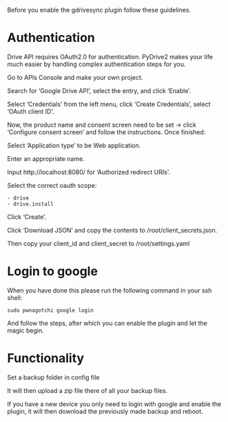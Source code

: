 Before you enable the gdrivesync plugin follow these guidelines.

# Authentication
Drive API requires OAuth2.0 for authentication. PyDrive2 makes your life much easier by handling complex authentication steps for you.

Go to APIs Console and make your own project.

Search for ‘Google Drive API’, select the entry, and click ‘Enable’.

Select ‘Credentials’ from the left menu, click ‘Create Credentials’, select ‘OAuth client ID’.

Now, the product name and consent screen need to be set -> click ‘Configure consent screen’ and follow the instructions. Once finished:

Select ‘Application type’ to be Web application.

Enter an appropriate name.

Input http://localhost:8080/ for ‘Authorized redirect URIs’.

Select the correct oauth scope:

    - drive
    - drive.install

Click ‘Create’.

Click ‘Download JSON’ and copy the contents to /root/client_secrets.json.

Then copy your client_id and client_secret to /root/settings.yaml

# Login to google

When you have done this please run the following command in your ssh shell:

`sudo pwnagotchi google login`

And follow the steps, after which you can enable the plugin and let the magic begin.

# Functionality
Set a backup folder in config file

It will then upload a zip file there of all your backup files.

If you have a new device you only need to login with google and enable the plugin, it will then download the previously made backup and reboot.
